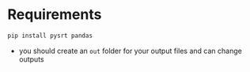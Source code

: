 # Requirements
```bash
pip install pysrt pandas
```
- you should create an `out` folder for your output files and can change outputs